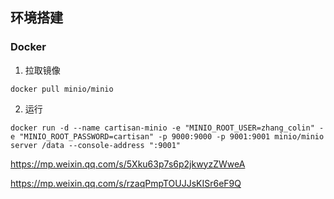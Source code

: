## 环境搭建

### Docker 

1. 拉取镜像
```shell
docker pull minio/minio
```

2. 运行 
```shell
docker run -d --name cartisan-minio -e "MINIO_ROOT_USER=zhang_colin" -e "MINIO_ROOT_PASSWORD=cartisan" -p 9000:9000 -p 9001:9001 minio/minio server /data --console-address ":9001"
```
https://mp.weixin.qq.com/s/5Xku63p7s6p2jkwyzZWweA

https://mp.weixin.qq.com/s/rzaqPmpTOUJJsKISr6eF9Q
